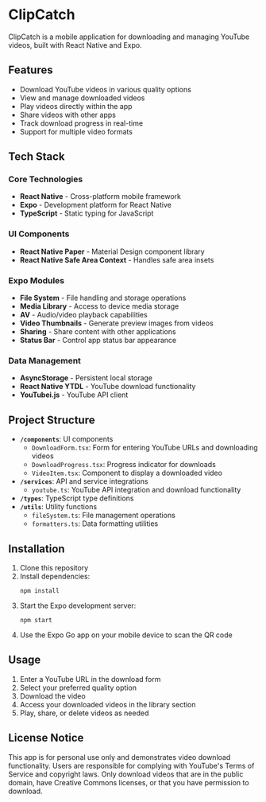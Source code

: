 # ClipCatch

ClipCatch is a mobile application for downloading and managing YouTube videos, built with React Native and Expo.

## Features

- Download YouTube videos in various quality options
- View and manage downloaded videos
- Play videos directly within the app
- Share videos with other apps
- Track download progress in real-time
- Support for multiple video formats

## Tech Stack

### Core Technologies
* **React Native** - Cross-platform mobile framework
* **Expo** - Development platform for React Native
* **TypeScript** - Static typing for JavaScript

### UI Components
* **React Native Paper** - Material Design component library
* **React Native Safe Area Context** - Handles safe area insets

### Expo Modules
* **File System** - File handling and storage operations
* **Media Library** - Access to device media storage
* **AV** - Audio/video playback capabilities
* **Video Thumbnails** - Generate preview images from videos
* **Sharing** - Share content with other applications
* **Status Bar** - Control app status bar appearance

### Data Management
* **AsyncStorage** - Persistent local storage
* **React Native YTDL** - YouTube download functionality
* **YouTubei.js** - YouTube API client

## Project Structure

- **`/components`**: UI components
  - `DownloadForm.tsx`: Form for entering YouTube URLs and downloading videos
  - `DownloadProgress.tsx`: Progress indicator for downloads
  - `VideoItem.tsx`: Component to display a downloaded video
- **`/services`**: API and service integrations
  - `youtube.ts`: YouTube API integration and download functionality
- **`/types`**: TypeScript type definitions
- **`/utils`**: Utility functions
  - `fileSystem.ts`: File management operations
  - `formatters.ts`: Data formatting utilities

## Installation

1. Clone this repository
2. Install dependencies:
   ```
   npm install
   ```
3. Start the Expo development server:
   ```
   npm start
   ```
4. Use the Expo Go app on your mobile device to scan the QR code

## Usage

1. Enter a YouTube URL in the download form
2. Select your preferred quality option
3. Download the video
4. Access your downloaded videos in the library section
5. Play, share, or delete videos as needed

## License Notice

This app is for personal use only and demonstrates video download functionality. Users are responsible for complying with YouTube's Terms of Service and copyright laws. Only download videos that are in the public domain, have Creative Commons licenses, or that you have permission to download.